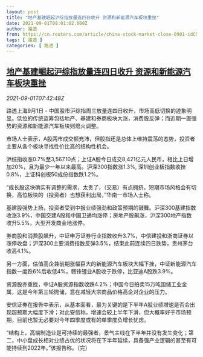 ```yaml
---
layout: post
title: "地产基建崛起沪综指放量连四日收升 资源和新能源汽车板块重挫"
date: 2021-09-01T08:01:02.000Z
author: 路透
from: https://cn.reuters.com/article/china-stock-market-close-0901-idCNKBS2FX2SI
tags: [ 路透 ]
categories: [ 路透 ]
---
```

<!--1630483262000-->
[地产基建崛起沪综指放量连四日收升 资源和新能源汽车板块重挫](https://cn.reuters.com/article/china-stock-market-close-0901-idCNKBS2FX2SI)
------

<div>
<div><i>2021-09-01T07:42:48Z</i></div><p>路透上海9月1日 - 中国股市沪综指周三放量连四日收升，市场高低切换的迹象明显。低位的传统蓝筹包括地产、基建和券商板块大涨，消费股反弹；而近期一直强势的资源和新能源汽车板块则熄火调整。</p><p>市场人士表示，A股两市成交额充沛，但股指还是总体上维持震荡的态势，投资者主要从各个板块寻找性价比高的结构性机会。</p><p>沪综指收涨0.7%至3,567.10点；上证A股今日成交8,421亿元人民币，相比上日增加20%，且为最少一年以来最高。沪深300指数涨1.3%, 深圳创业板指数收挫0.8%，上证科创板50成份指数跌1.2%。</p><p>“成长股这块确实有调整的需求，太贵了，（交易）有点拥挤。短期市场风格会有切换，高位板块的（投资者）也想获利出局，”华南一市场人士称。</p><p>基建股强势上扬，投资者受到中报业绩强劲和政策预期的鼓舞。沪深300基建指数收涨3.9%，中国交建A股和中国卫通均涨停；房地产股飙涨，沪深300地产指数收升5.5%，大型开发商金地涨停。</p><p>券商股和消费股飙升，中证申万证券行业指数收升3.7%，中信建投和浙商证券以涨停收盘；沪深300主要消费指数反弹3.5%，结束此前连续四日跌势，贵州茅台收高4.1%。</p><p>另一方面，估值高企兼前期涨幅巨大的新能源汽车板块大幅下挫，中证新能源汽车指数一度跌6%后收低4%，赣锋锂业A股收于跌停，比亚迪A股跌3.9%。</p><p>资源股亦重挫，中证A股资源指数收跌4.2%；中国今日拍卖15万吨国储工业金属，这是今年第三轮抛储，意在减轻大宗商品价格高企对企业的压力。</p><p>安信证券在报告中表示，从基本面看，最为关键的是下半年A股业绩增速是否会出现超预期大幅度下滑；对此安信称，增速会较上半年下滑，但大概率好于市场预期，目前也暂无必要对今年四季度或有的单季度负增长忧虑。</p><p>“结构上，高端制造业是可持续的最强者，景气主线在下半年并没有发生变化；第二，中小盘成长相对业绩占优的状况将在下半年延续，具备强产业逻辑的甚至有可能持续到2022年。”该报告称。（完）</p>
</div>
